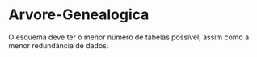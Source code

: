 # Arvore-Genealogica
O esquema deve ter o menor número  de tabelas possível, assim como a menor redundância de dados.
